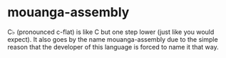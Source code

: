 # mouanga-assembly
C♭ (pronounced c-flat) is like C but one step lower (just like you would expect). It also goes by the name mouanga-assembly due to the simple reason that the developer of this language is forced to name it that way.
